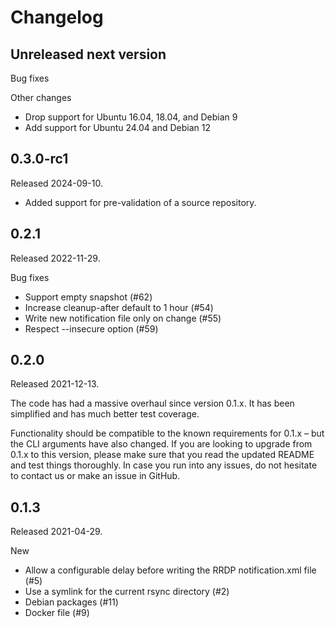 # Changelog

## Unreleased next version

Bug fixes

Other changes

* Drop support for Ubuntu 16.04, 18.04, and Debian 9
* Add support for Ubuntu 24.04 and Debian 12


## 0.3.0-rc1

Released 2024-09-10.

* Added support for pre-validation of a source repository.


## 0.2.1

Released 2022-11-29.

Bug fixes

* Support empty snapshot (#62)
* Increase cleanup-after default to 1 hour (#54)
* Write new notification file only on change (#55)
* Respect --insecure option (#59)


## 0.2.0

Released 2021-12-13.

The code has had a massive overhaul since version 0.1.x. It has been
simplified and has much better test coverage.

Functionality should be compatible to the known requirements for 0.1.x – but
the CLI arguments have also changed. If you are looking to upgrade from 0.1.x
to this version, please make sure that you read the updated README and
test things thoroughly. In case you run into any issues, do not hesitate to
contact us or make an issue in GitHub. 


## 0.1.3

Released 2021-04-29.

New

* Allow a configurable delay before writing the RRDP notification.xml file (#5)
* Use a symlink for the current rsync directory (#2)
* Debian packages (#11)
* Docker file (#9)


